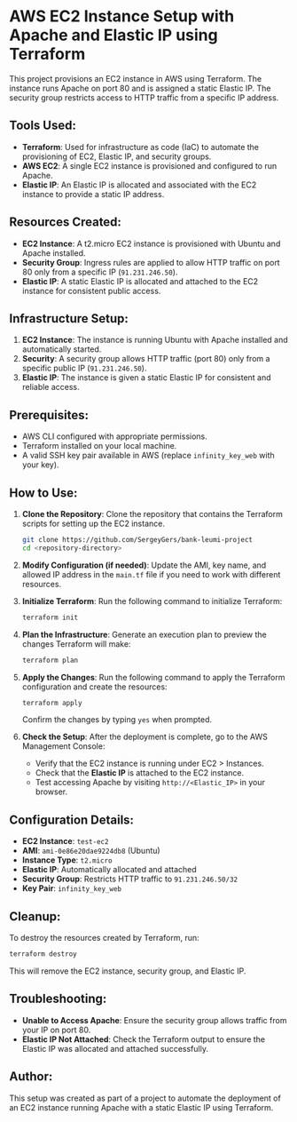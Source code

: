 
# AWS EC2 Instance Setup with Apache and Elastic IP using Terraform

This project provisions an EC2 instance in AWS using Terraform. The instance runs Apache on port 80 and is assigned a static Elastic IP. The security group restricts access to HTTP traffic from a specific IP address.

## Tools Used:
- **Terraform**: Used for infrastructure as code (IaC) to automate the provisioning of EC2, Elastic IP, and security groups.
- **AWS EC2**: A single EC2 instance is provisioned and configured to run Apache.
- **Elastic IP**: An Elastic IP is allocated and associated with the EC2 instance to provide a static IP address.

## Resources Created:
- **EC2 Instance**: A t2.micro EC2 instance is provisioned with Ubuntu and Apache installed.
- **Security Group**: Ingress rules are applied to allow HTTP traffic on port 80 only from a specific IP (`91.231.246.50`).
- **Elastic IP**: A static Elastic IP is allocated and attached to the EC2 instance for consistent public access.

## Infrastructure Setup:
1. **EC2 Instance**: The instance is running Ubuntu with Apache installed and automatically started.
2. **Security**: A security group allows HTTP traffic (port 80) only from a specific public IP (`91.231.246.50`).
3. **Elastic IP**: The instance is given a static Elastic IP for consistent and reliable access.

## Prerequisites:
- AWS CLI configured with appropriate permissions.
- Terraform installed on your local machine.
- A valid SSH key pair available in AWS (replace `infinity_key_web` with your key).

## How to Use:

1. **Clone the Repository**:
   Clone the repository that contains the Terraform scripts for setting up the EC2 instance.

   ```bash
   git clone https://github.com/SergeyGers/bank-leumi-project
   cd <repository-directory>
   ```

2. **Modify Configuration (if needed)**:
   Update the AMI, key name, and allowed IP address in the `main.tf` file if you need to work with different resources.

3. **Initialize Terraform**:
   Run the following command to initialize Terraform:

   ```bash
   terraform init
   ```

4. **Plan the Infrastructure**:
   Generate an execution plan to preview the changes Terraform will make:

   ```bash
   terraform plan
   ```

5. **Apply the Changes**:
   Run the following command to apply the Terraform configuration and create the resources:

   ```bash
   terraform apply
   ```

   Confirm the changes by typing `yes` when prompted.

6. **Check the Setup**:
   After the deployment is complete, go to the AWS Management Console:
   - Verify that the EC2 instance is running under EC2 > Instances.
   - Check that the **Elastic IP** is attached to the EC2 instance.
   - Test accessing Apache by visiting `http://<Elastic_IP>` in your browser.

## Configuration Details:

- **EC2 Instance**: `test-ec2`
- **AMI**: `ami-0e86e20dae9224db8` (Ubuntu)
- **Instance Type**: `t2.micro`
- **Elastic IP**: Automatically allocated and attached
- **Security Group**: Restricts HTTP traffic to `91.231.246.50/32`
- **Key Pair**: `infinity_key_web`

## Cleanup:
To destroy the resources created by Terraform, run:

```bash
terraform destroy
```

This will remove the EC2 instance, security group, and Elastic IP.

## Troubleshooting:
- **Unable to Access Apache**: Ensure the security group allows traffic from your IP on port 80.
- **Elastic IP Not Attached**: Check the Terraform output to ensure the Elastic IP was allocated and attached successfully.

## Author:
This setup was created as part of a project to automate the deployment of an EC2 instance running Apache with a static Elastic IP using Terraform.
